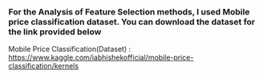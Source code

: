 ### For the Analysis of Feature Selection methods, I used Mobile price classification dataset. You can download the dataset for the link provided below

Mobile Price Classification(Dataset) : https://www.kaggle.com/iabhishekofficial/mobile-price-classification/kernels
